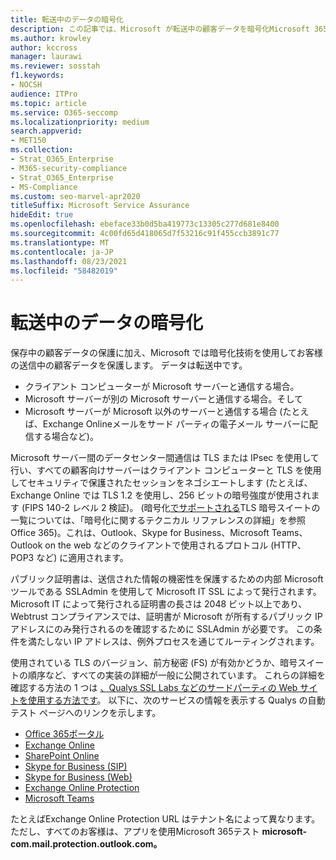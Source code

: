 ```yaml
---
title: 転送中のデータの暗号化
description: この記事では、Microsoft が転送中の顧客データを暗号化Microsoft 365説明します。
ms.author: krowley
author: kccross
manager: laurawi
ms.reviewer: sosstah
f1.keywords:
- NOCSH
audience: ITPro
ms.topic: article
ms.service: O365-seccomp
ms.localizationpriority: medium
search.appverid:
- MET150
ms.collection:
- Strat_O365_Enterprise
- M365-security-compliance
- Strat_O365_Enterprise
- MS-Compliance
ms.custom: seo-marvel-apr2020
titleSuffix: Microsoft Service Assurance
hideEdit: true
ms.openlocfilehash: ebeface33b0d5ba419773c13305c277d681e8400
ms.sourcegitcommit: 4c00fd65d418065d7f53216c91f455ccb3891c77
ms.translationtype: MT
ms.contentlocale: ja-JP
ms.lasthandoff: 08/23/2021
ms.locfileid: "58482019"
---
```

# <a name="encryption-for-data-in-transit"></a>転送中のデータの暗号化

保存中の顧客データの保護に加え、Microsoft では暗号化技術を使用してお客様の送信中の顧客データを保護します。 データは転送中です。

- クライアント コンピューターが Microsoft サーバーと通信する場合。
- Microsoft サーバーが別の Microsoft サーバーと通信する場合。そして
- Microsoft サーバーが Microsoft 以外のサーバーと通信する場合 (たとえば、Exchange Onlineメールをサード パーティの電子メール サーバーに配信する場合など)。

Microsoft サーバー間のデータセンター間通信は TLS または IPsec を使用して行い、すべての顧客向けサーバーはクライアント コンピューターと TLS を使用してセキュリティで保護されたセッションをネゴシエートします (たとえば、Exchange Online では TLS 1.2 を使用し、256 ビットの暗号強度が使用されます (FIPS 140-2 レベル 2 検証)。 (暗号化[でサポートされる](/microsoft-365/compliance/technical-reference-details-about-encryption)TLS 暗号スイートの一覧については、「暗号化に関するテクニカル リファレンスの詳細」を参照Office 365)。これは、Outlook、Skype for Business、Microsoft Teams、Outlook on the web などのクライアントで使用されるプロトコル (HTTP、POP3 など) に適用されます。

パブリック証明書は、送信された情報の機密性を保護するための内部 Microsoft ツールである SSLAdmin を使用して Microsoft IT SSL によって発行されます。 Microsoft IT によって発行される証明書の長さは 2048 ビット以上であり、Webtrust コンプライアンスでは、証明書が Microsoft が所有するパブリック IP アドレスにのみ発行されるのを確認するために SSLAdmin が必要です。 この条件を満たしない IP アドレスは、例外プロセスを通じてルーティングされます。

使用されている TLS のバージョン、前方秘密 (FS) が有効かどうか、暗号スイートの順序など、すべての実装の詳細が一般に公開されています。 これらの詳細を確認する方法の 1 つは [、Qualys SSL Labs などのサードパーティの Web サイトを使用する方法です](https://www.ssllabs.com)。 以下に、次のサービスの情報を表示する Qualys の自動テスト ページへのリンクを示します。

- [Office 365ポータル](https://www.ssllabs.com/ssltest/analyze.html?d=portal.office.com&hideResults=on)
- [Exchange Online](https://www.ssllabs.com/ssltest/analyze.html?d=outlook.office365.com&hideResults=on)
- [SharePoint Online](https://www.ssllabs.com/ssltest/analyze.html?d=microsoft-my.sharepoint.com&hideResults=on)
- [Skype for Business (SIP)](https://www.ssllabs.com/ssltest/analyze.html?d=sipdir.online.lync.com)
- [Skype for Business (Web)](https://www.ssllabs.com/ssltest/analyze.html?d=webdir.online.lync.com&hideResults=on)
- [Exchange Online Protection](https://ssl-tools.net/mailservers/microsoft-com.mail.protection.outlook.com)
- [Microsoft Teams](https://www.ssllabs.com/ssltest/analyze.html?d=teams.microsoft.com&latest)

たとえばExchange Online Protection URL はテナント名によって異なります。ただし、すべてのお客様は、アプリを使用Microsoft 365テスト **microsoft-com.mail.protection.outlook.com。**
